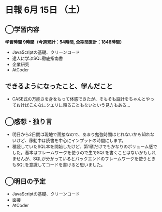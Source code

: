 # 日報  6月 15日 （土）

## ◯学習内容

**学習時間  9時間（今週累計：54時間, 全期間累計：1848時間）**

- JavaScriptの基礎、クリーンコード
- 達人に学ぶSQL徹底指南書
- 企業研究
- AtCoder

## できるようになったこと、学んだこと

- CASE式の万能さを身をもって体感できたが、そもそも設計をちゃんとやっておけばこんなにクエリに頼ることもないという見方もある...

## ◯感想・独り言

- 明日から2日間は現地で面接なので、あまり勉強時間はとれないかも知れないけど、移動中は読書を中心にインプットの時間にします。
- 積読していたSQL本を開始したけど、第1章だけでもかなりのボリューム感でした。基本はフレームワークを使うので生でSQLを書くことはないかもしれませんが、SQLが分かっているとバックエンドのフレームワークを使うときもSQLを意識してコードを書けると思いました。

## ◯明日の予定

- JavaScriptの基礎、クリーンコード
- 面接
- AtCoder

